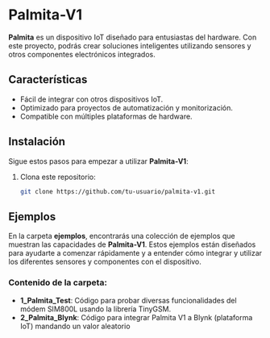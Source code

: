 # Palmita-V1

**Palmita** es un dispositivo IoT diseñado para entusiastas del hardware. Con este proyecto, podrás crear soluciones inteligentes utilizando sensores y otros componentes electrónicos integrados.

## Características

- Fácil de integrar con otros dispositivos IoT.
- Optimizado para proyectos de automatización y monitorización.
- Compatible con múltiples plataformas de hardware.

## Instalación

Sigue estos pasos para empezar a utilizar **Palmita-V1**:

1. Clona este repositorio:
   ```bash
   git clone https://github.com/tu-usuario/palmita-v1.git


## Ejemplos

En la carpeta **ejemplos**, encontrarás una colección de ejemplos que muestran las capacidades de **Palmita-V1**. Estos ejemplos están diseñados para ayudarte a comenzar rápidamente y a entender cómo integrar y utilizar los diferentes sensores y componentes con el dispositivo.

### Contenido de la carpeta:

- **1_Palmita_Test**: Código para probar diversas funcionalidades del módem SIM800L usando la librería TinyGSM.
- **2_Palmita_Blynk**: Código para integrar Palmita V1 a Blynk (plataforma IoT) mandando un valor aleatorio
